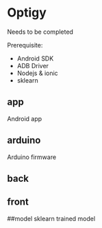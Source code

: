 # Optigy

Needs to be completed

Prerequisite:
  - Android SDK
  - ADB Driver
  - Nodejs & ionic
  - sklearn


## app
Android app

## arduino
Arduino firmware

## back


## front

##model
sklearn trained model 

